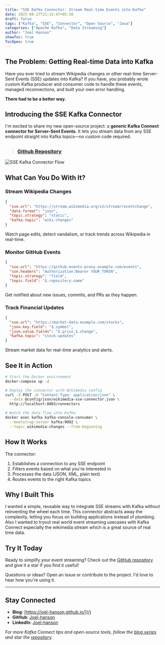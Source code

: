 ```yaml
---
title: "SSE Kafka Connector: Stream Real-time Events into Kafka"
date: 2025-08-27T21:15:47+05:30
draft: false
tags: ["Kafka", "SSE", "Connector", "Open Source", "Java"]
categories: ["Apache Kafka", "Data Streaming"]
author: "Joel Hanson"
showToc: true
TocOpen: true
---
```


## The Problem: Getting Real-time Data into Kafka

Have you ever tried to stream Wikipedia changes or other real-time Server-Sent Events (SSE) updates into Kafka? If you have, you probably wrote custom Kafka producer and consumer code to handle these events, managed reconnections, and built your own error handling.

**There had to be a better way.**

## Introducing the SSE Kafka Connector

I'm excited to share my new open-source project: a **generic Kafka Connect connector for Server-Sent Events**. It lets you stream data from any SSE endpoint straight into Kafka topics—no custom code required.

## <!-- Repo link -->

> ### [Github Repository](https://github.com/Joel-hanson/sse-kafka-connector)

![SSE Kafka Connector Flow](/images/21-sse-kafka-connector/image.png)

## What Can You Do With It?

### Stream Wikipedia Changes

```json
{
  "sse.url": "https://stream.wikimedia.org/v2/stream/recentchange",
  "data.format": "json",
  "topic.strategy": "static",
  "kafka.topic": "wiki-changes"
}
```

Watch page edits, detect vandalism, or track trends across Wikipedia in real-time.

### Monitor GitHub Events

```json
{
  "sse.url": "https://github-events-proxy.example.com/events",
  "sse.headers": "Authorization:Bearer YOUR_TOKEN",
  "topic.strategy": "field",
  "topic.field": "$.repository.name"
}
```

Get notified about new issues, commits, and PRs as they happen.

### Track Financial Updates

```json
{
  "sse.url": "https://market-data.example.com/stocks",
  "json.key.field": "$.symbol",
  "json.value.fields": "$.price,$.change",
  "kafka.topic": "stock-updates"
}
```

Stream market data for real-time analytics and alerts.

## See It in Action

```bash
# Start the Docker environment
docker-compose up -d

# Deploy the connector with Wikimedia config
curl -X POST -H "Content-Type: application/json" \
  --data @config/json/wikimedia-sse-connector.json \
  http://localhost:8083/connectors

# Watch the data flow into Kafka
docker exec kafka kafka-console-consumer \
  --bootstrap-server kafka:9092 \
  --topic wikimedia-changes --from-beginning
```

## How It Works

The connector:

1. Establishes a connection to any SSE endpoint
2. Filters events based on what you're interested in
3. Processes the data (JSON, XML, plain text)
4. Routes events to the right Kafka topics

## Why I Built This

I wanted a simple, reusable way to integrate SSE streams with Kafka without reinventing the wheel each time. This connector abstracts away the complexity, letting you focus on building applications instead of plumbing. Also I wanted to tryout real world event streaming usecases with Kafka Connect especially the wikimedia stream which is a great source of real time data.

## Try It Today

Ready to simplify your event streaming? Check out the [GitHub repository](https://github.com/Joel-hanson/sse-kafka-connector) and give it a star if you find it useful!

Questions or ideas? Open an issue or contribute to the project. I'd love to hear how you're using it.

---

## Stay Connected

- **Blog**: [https://joel-hanson.github.io/](/)
- **GitHub**: [Joel-hanson](https://github.com/Joel-hanson)
- **LinkedIn**: [Joel-hanson](https://www.linkedin.com/in/joel-hanson/)

_For more Kafka Connect tips and open-source tools, follow the [blog series](https://joel-hanson.github.io/posts/) and star the [repository](https://github.com/Joel-hanson/sse-kafka-connector)._
